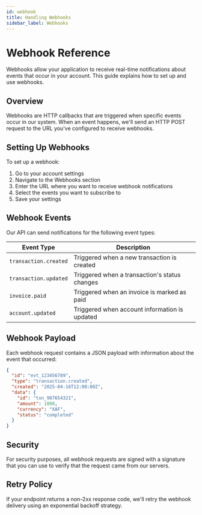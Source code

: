 ```yaml
---
id: webhook
title: Handling Webhooks
sidebar_label: Webhooks
---
```

# Webhook Reference

Webhooks allow your application to receive real-time notifications about events that occur in your account. This guide explains how to set up and use webhooks.

## Overview

Webhooks are HTTP callbacks that are triggered when specific events occur in our system. When an event happens, we'll send an HTTP POST request to the URL you've configured to receive webhooks.

## Setting Up Webhooks

To set up a webhook:

1. Go to your account settings
2. Navigate to the Webhooks section
3. Enter the URL where you want to receive webhook notifications
4. Select the events you want to subscribe to
5. Save your settings

## Webhook Events

Our API can send notifications for the following event types:

| Event Type | Description |
|------------|-------------|
| `transaction.created` | Triggered when a new transaction is created |
| `transaction.updated` | Triggered when a transaction's status changes |
| `invoice.paid` | Triggered when an invoice is marked as paid |
| `account.updated` | Triggered when account information is updated |

## Webhook Payload

Each webhook request contains a JSON payload with information about the event that occurred:

```json
{
  "id": "evt_123456789",
  "type": "transaction.created",
  "created": "2025-04-16T12:00:00Z",
  "data": {
    "id": "txn_987654321",
    "amount": 1000,
    "currency": "XAF",
    "status": "completed"
  }
}
```

## Security

For security purposes, all webhook requests are signed with a signature that you can use to verify that the request came from our servers.

## Retry Policy

If your endpoint returns a non-2xx response code, we'll retry the webhook delivery using an exponential backoff strategy.